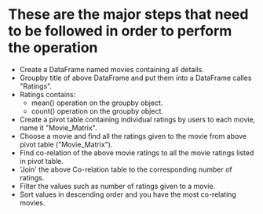 # These are the major steps that need to be followed in order to perform the operation

- Create a DataFrame named movies containing all details.
- Groupby title of above DataFrame and put them into a DataFrame calles "Ratings".
- Ratings contains:
  - mean() operation on the groupby object.
  - count() operation on the groupby object.
- Create a pivot table containing individual ratings by users to each movie, name it "Movie_Matrix".
- Choose a movie and find all the ratings given to the movie from above pivot table ("Movie_Matrix").
- Find co-relation of the above movie ratings to all the movie ratings listed in pivot table.
- 'Join' the above Co-relation table to the corresponding number of ratings.
- Filter the values such as number of ratings given to  a movie.
- Sort values in descending order and you have the most co-relating movies.
